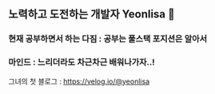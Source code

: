 ## 노력하고 도전하는 개발자 Yeonlisa 👋

### 현재 공부하면서 하는 다짐 : 공부는 풀스택 포지션은 알아서

### 마인드 : 느리더라도 차근차근 배워나가자..! 


그녀의 첫 블로그 : https://velog.io/@yeonlisa
<!--
**Yeonlisa/Yeonlisa** is a ✨ _special_ ✨ repository because its `README.md` (this file) appears on your GitHub profile.

Here are some ideas to get you started:

- 🔭 I’m currently working on ...
- 🌱 I’m currently learning ...
- 👯 I’m looking to collaborate on ...
- 🤔 I’m looking for help with ...
- 💬 Ask me about ...
- 📫 How to reach me: ...
- 😄 Pronouns: ...
- ⚡ Fun fact: ...
-->
